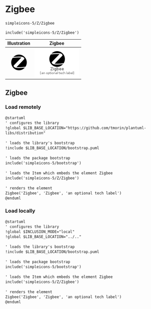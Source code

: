 # Zigbee


```text
simpleicons-5/Z/Zigbee
```

```text
include('simpleicons-5/Z/Zigbee')
```



| Illustration | Zigbee |
| :---: | :---: |
| ![illustration for Illustration](../../simpleicons-5/Z/Zigbee.png) | ![illustration for Zigbee](../../simpleicons-5/Z/Zigbee.Local.png) |




## Zigbee

### Load remotely
```plantuml
@startuml
' configures the library
!global $LIB_BASE_LOCATION="https://github.com/tmorin/plantuml-libs/distribution"

' loads the library's bootstrap
!include $LIB_BASE_LOCATION/bootstrap.puml

' loads the package bootstrap
include('simpleicons-5/bootstrap')

' loads the Item which embeds the element Zigbee
include('simpleicons-5/Z/Zigbee')

' renders the element
Zigbee('Zigbee', 'Zigbee', 'an optional tech label')
@enduml
```

### Load locally
```plantuml
@startuml
' configures the library
!global $INCLUSION_MODE="local"
!global $LIB_BASE_LOCATION="../.."

' loads the library's bootstrap
!include $LIB_BASE_LOCATION/bootstrap.puml

' loads the package bootstrap
include('simpleicons-5/bootstrap')

' loads the Item which embeds the element Zigbee
include('simpleicons-5/Z/Zigbee')

' renders the element
Zigbee('Zigbee', 'Zigbee', 'an optional tech label')
@enduml
```


